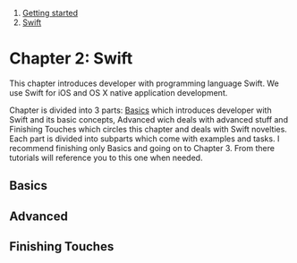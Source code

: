   
  
  1. [Getting started](https://github.com/Rep2/in2iOSPlayground/blob/master/Chapter%201:%20Getting%20started.md)
  2. [Swift](https://github.com/Rep2/in2iOSPlayground/blob/master/Chapter%202:%20Swift.md)
  

# Chapter 2: Swift

This chapter introduces developer with programming language Swift. We use Swift for iOS and OS X native application development.

Chapter is divided into 3 parts: [Basics](#Basics) which introduces developer with Swift and its basic concepts, Advanced wich deals with advanced stuff and Finishing Touches which circles this chapter and deals with Swift novelties. Each part is divided into subparts which come with examples and tasks. I recommend finishing only Basics and going on to Chapter 3. From there tutorials will reference you to this one when needed.

## Basics<a name="Basics"></a>



## Advanced


## Finishing Touches
